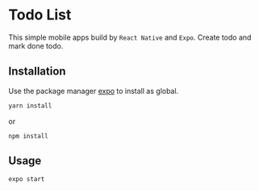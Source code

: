 # Todo List

This simple mobile apps build by `React Native` and `Expo`. Create todo and mark done todo.

## Installation

Use the package manager [expo](https://docs.expo.dev/) to install as global.

```bash
yarn install
```
or
```
npm install
```

## Usage

```
expo start
```